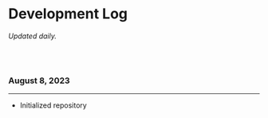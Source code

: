 # Development Log

*Updated daily.*

<br/>
<br/>

### **August 8, 2023**
---
- Initialized repository

